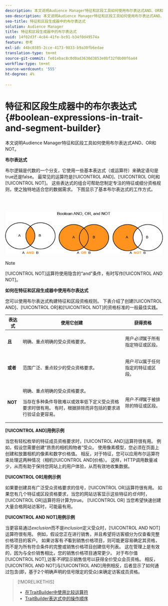 ```yaml
---
description: 本文说明Audience Manager特征和区段工具如何使用布尔表达式AND、OR和NOT。
seo-description: 本文说明Audience Manager特征和区段工具如何使用布尔表达式AND、OR和NOT。
seo-title: 特征和区段生成器中的布尔表达式
solution: Audience Manager
title: 特征和区段生成器中的布尔表达式
uuid: 14f02d3f-4c84-41fe-bc91-b34f0d49574a
feature: 参考
exl-id: 44bc0385-2cce-4173-9833-b9a30fb6edae
translation-type: tm+mt
source-git-commit: fe01ebac8c0d0ad3630d3853e0bf32f0b00f6a44
workflow-type: tm+mt
source-wordcount: '555'
ht-degree: 4%

---
```


# 特征和区段生成器中的布尔表达式{#boolean-expressions-in-trait-and-segment-builder}

本文说明Audience Manager特征和区段工具如何使用布尔表达式AND、OR和NOT。

<!-- 

c_tb_boolean.xml

 -->

**布尔表达式**

布尔逻辑是代数的一个分支，它使用一些基本表达式（或运算符）来确定语句是true还是false。 最常见的运算符是[!UICONTROL AND]、[!UICONTROL OR]和[!UICONTROL NOT]。 这些表达式的组合可帮助您制定专注的特征或细分资格规则，使之独特地适合您的数据需求。 下图显示了基本布尔表达式的工作方式。

<br> 

![](assets/BooleanOverview_small.png)

>[!NOTE]
>
>[!UICONTROL NOT]运算符使用隐含的“and”条件，有时写作[!UICONTROL AND NOT]。

**如何在特征和区段生成器中使用布尔表达式**

您可以使用布尔表达式构建特征和区段资格规则。 下表介绍了创建[!UICONTROL AND]、[!UICONTROL OR]和[!UICONTROL NOT]的资格标准的一般最佳实践。

<table id="table_C762872C98F54C4A86A2F1C840A86657"> 
 <thead> 
  <tr> 
   <th colname="col1" class="entry"> 表达式 </th> 
   <th colname="col2" class="entry"> 使用它创建 </th> 
   <th colname="col3" class="entry"> 获得资格 </th> 
  </tr>
 </thead>
 <tbody> 
  <tr> 
   <td colname="col1"> <p><b><span class="wintitle"> 且</span></b> </p> </td> 
   <td colname="col2"> <p>明确、重点明确的受众资格要求。 </p> </td> 
   <td colname="col3"> <p>用户<i>必须</i>属于所有指定特征或区段。 </p> </td> 
  </tr> 
  <tr> 
   <td colname="col1"> <p><b><span class="wintitle"> 或者</span></b> </p> </td> 
   <td colname="col2"> <p>范围广泛、重点较少的受众资格要求。 </p> </td> 
   <td colname="col3"> <p>用户<i>可以</i>属于任何指定的特征或区段。 </p> </td> 
  </tr> 
  <tr> 
   <td colname="col1"> <p><b><span class="wintitle"> NOT</span></b> </p> </td> 
   <td colname="col2"> <p>明确、重点明确的受众资格要求。 </p> <p>当存在多种条件导致难以或效率低下定义受众资格要求时很有用。 有时，根据排除而非包括的要求进行验证会更容易。 </p> </td> 
   <td colname="col3"> <p>用户<i>不得</i>属于被排除的特征或区段。 </p> </td> 
  </tr> 
 </tbody> 
</table>

**[!UICONTROL AND]用例示例**

当您有轻松枚举的特征成员资格要求时，[!UICONTROL AND]运算符很有用。 例如，假设您需要创建“昂贵的相机购物者”受众。 使用像素模型，您必须在页面上创建和放置相机的像素和数字价格值。 相反，对于特征，您可以应用布尔运算符来处理这两种情况（相机[!UICONTROL AND]价格）。 这样，HTTP调用数量减少，从而有助于保持您网站上的用户体验，从而有效地收集数据。

**[!UICONTROL OR]用例示例**

如果要创建具有广泛受众资格要求的信号，[!UICONTROL OR]运算符很有用。 如果您有几个特征或区段资格要求，当您的网站访客显示这些特征的&#x200B;*任何*&#x200B;时，[!UICONTROL OR]运算符将计算为true。 [!UICONTROL OR] 当您希望快速创建大量合格网站访客时，可能最有用。

**[!UICONTROL AND NOT]用例示例**

当更容易通过&#x200B;*exclusion*&#x200B;而不是&#x200B;*inclusion*&#x200B;定义受众时，[!UICONTROL AND NOT]运算符很有用。 例如，假设您正在进行销售，并且希望将访客细分为仅查看完整价格项目的客户。 如果访客有&#x200B;*不*&#x200B;看到销售价格项目，则可能更容易确定其资格，而不是为所有符合条件的完整或销售价格项目创建信号列表。 这在管理上是有效的，因为与全价销售相比，您的销售价格项目通常更少。 对于布尔值[!UICONTROL NOT],访客&#x200B;*不得*&#x200B;显示销售信号以获得全价受众会员资格。 相反，[!UICONTROL AND NOT]与[!UICONTROL AND]用例相反，后者显示了如何通过包含(即，基于2个明确声明的信号限定的受众)来确定访客成员资格。

>[!MORELIKETHIS]
>
>* [在TraitBuilder中使用比较运算符](../features/traits/trait-comparison-operators.md)
>* [TraitBuilder表达式中的操作顺序](../features/traits/trait-operator-precedence.md)

